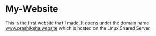 # My-Website
This is the first website that I made. It opens under the domain name www.prashiksha.website which is hosted on the Linux Shared Server.
